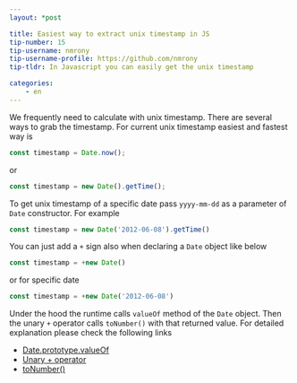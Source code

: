 ```yaml
---
layout: *post

title: Easiest way to extract unix timestamp in JS
tip-number: 15
tip-username: nmrony
tip-username-profile: https://github.com/nmrony
tip-tldr: In Javascript you can easily get the unix timestamp

categories:
    - en
---
```


We frequently need to calculate with unix timestamp. There are several ways to grab the timestamp. For current unix timestamp easiest and fastest way is
```js
const timestamp = Date.now();
```
or

```js
const timestamp = new Date().getTime();
```

To get unix timestamp of a specific date pass `yyyy-mm-dd` as a parameter of `Date` constructor. For example
```js
const timestamp = new Date('2012-06-08').getTime()
```
You can just add a `+` sign also when declaring a `Date` object like below

```js
const timestamp = +new Date()
```
or for specific date

```js
const timestamp = +new Date('2012-06-08')
```
Under the hood the runtime calls `valueOf` method of the `Date` object. Then the unary `+` operator calls `toNumber()` with that returned value. For detailed explanation please check the following links

* [Date.prototype.valueOf](http://es5.github.io/#x15.9.5.8)
* [Unary + operator](http://es5.github.io/#x11.4.6)
* [toNumber()](http://es5.github.io/#x9.3)